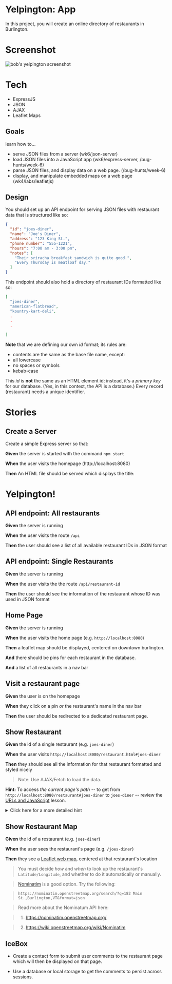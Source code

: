 # Yelpington: App

In this project, you will create an online directory of restaurants in Burlington.

# Screenshot

![bob's yelpington screenshot](/images/yelpington-screenshot.png)

# Tech

- ExpressJS
- JSON
- AJAX
- Leaflet Maps

## Goals

learn how to...

- serve JSON files from a server (wk6/json-server)
- load JSON files into a JavaScript app (wk6/express-server, /bug-hunts/week-6)
- parse JSON files, and display data on a web page. (/bug-hunts/week-6)
- display, and manipulate embedded maps on a web page (wk4/labs/leafletjs)

## Design

You should set up an API endpoint for serving JSON files with restaurant data that is structured like so:

```json
{
  "id": "joes-diner",
  "name": "Joe's Diner",
  "address": "123 King St.",
  "phone number": "555-1221",
  "hours": "7:00 am - 3:00 pm",
  "notes": [
    "Their sriracha breakfast sandwich is quite good.",
    "Every Thursday is meatloaf day."
  ]
}
```

This endpoint should also hold a directory of restaurant IDs formatted like so:

```json
[
  "joes-diner",
  "american-flatbread",
  "kountry-kart-deli",
  .
  .
  .

]
```

**Note** that we are defining our own _id_ format; its rules are:

- contents are the same as the base file name, except:
- all lowercase
- no spaces or symbols
- kebab-case

This _id_ is **not** the same as an HTML element id; instead, it's a _primary key_ for our
database. (Yes, in this context, the API is a database.) Every record (restaurant)
needs a unique identifier.

# Stories

<!--BOX-->

## Create a Server

Create a simple Express server so that:

**Given** the server is started with the command `npm start`

**When** the user visits the homepage (http://localhost:8080)

**Then** An HTML file should be served which displays the title:

<h1>Yelpington!</h1>

<!--/BOX-->

<!--BOX-->

## API endpoint: All restaurants

**Given** the server is running

**When** the user visits the route `/api`

**Then** the user should see a list of all available restaurant IDs in JSON format

<!--/BOX-->

<!--BOX-->

## API endpoint: Single Restaurants

**Given** the server is running

**When** the user visits the the route `/api/restaurant-id`

**Then** the user should see the information of the restaurant whose ID was used in JSON format

<!--/BOX-->

<!--BOX-->

## Home Page

**Given** the server is running

**When** the user visits the home page (e.g. `http://localhost:8080`)

**Then** a leaflet map should be displayed, centered on downtown burlington.

**And** there should be pins for each restaurant in the database.

**And** a list of all restaurants in a nav bar

<!--/BOX-->

<!--BOX-->

## Visit a restaurant page

**Given** the user is on the homepage

**When** they click on a pin _or_ the restaurant's name in the nav bar

**Then** the user should be redirected to a dedicated restaurant page.

<!--/BOX-->

<!--BOX-->

## Show Restaurant

**Given** the id of a single restaurant (e.g. `joes-diner`)

**When** the user visits `http://localhost:8080/restaurant.html#joes-diner`

**Then** they should see all the information for that restaurant formatted and styled nicely

> Note: Use AJAX/Fetch to load the data.

<!--/BOX-->

<!--BOX-->

**Hint:** To access _the current page's path_ -- to get from `http://localhost:8080/restaurant#joes-diner` to `joes-diner` -- review the [URLs and JavaScript](/lessons/client-side-coding/urls_and_javascript) lesson.

<details>
<summary>
Click here for a more detailed hint
</summary>

```
let name = document.location.hash.slice(1)
```

(`slice(1)` removes the `#` from the `hash` field of the `document.location` URL object.)

</details>

<!--/BOX-->

<!--BOX-->

## Show Restaurant Map

**Given** the id of a restaurant (e.g. `joes-diner`)

**When** the user sees the restaurant's page (e.g. `/joes-diner`)

**Then** they see a [Leaflet web map](/lessons/client_side_coding/interactive_mapping), centered at that restaurant's location

> You must decide _how_ and _when_ to look up the restaurant's `Latitude/Longitude`, and whether to do it automatically or manually.

> [Nominatim](https://nominatim.openstreetmap.org/) is a good option. Try the following:

> `https://nominatim.openstreetmap.org/search/?q=182 Main St.,Burlington,VT&format=json`

> Read more about the Nominatum API here:

> 1. https://nominatim.openstreetmap.org/

> 2. https://wiki.openstreetmap.org/wiki/Nominatim

<!--/BOX-->

<!--BOX-->

## IceBox

- Create a contact form to submit user comments to the restaurant page which will then be displayed on that page.

- Use a database or local storage to get the comments to persist across sessions.

<!--/BOX-->
